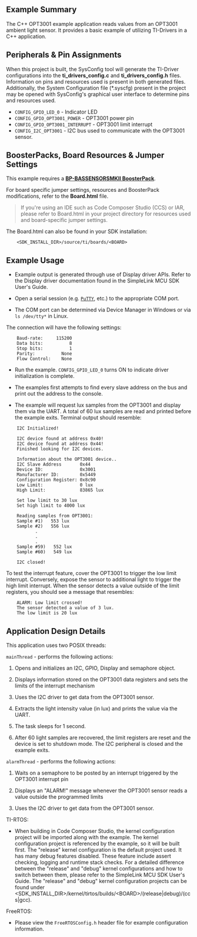 ## Example Summary

The C++ OPT3001 example application reads values from an OPT3001 ambient light
sensor. It provides a basic example of utilizing TI-Drivers in a C++
application.

## Peripherals & Pin Assignments

When this project is built, the SysConfig tool will generate the TI-Driver
configurations into the __ti_drivers_config.c__ and __ti_drivers_config.h__
files. Information on pins and resources used is present in both generated
files. Additionally, the System Configuration file (\*.syscfg) present in the
project may be opened with SysConfig's graphical user interface to determine
pins and resources used.

* `CONFIG_GPIO_LED_0` - Indicator LED
* `CONFIG_GPIO_OPT3001_POWER` - OPT3001 power pin
* `CONFIG_GPIO_OPT3001_INTERRUPT` - OPT3001 limit interrupt
* `CONFIG_I2C_OPT3001` - I2C bus used to communicate with the OPT3001 sensor.

## BoosterPacks, Board Resources & Jumper Settings

This example requires a
[__BP-BASSENSORSMKII BoosterPack__][bp-bassensorsmkii].

For board specific jumper settings, resources and BoosterPack modifications,
refer to the __Board.html__ file.

> If you're using an IDE such as Code Composer Studio (CCS) or IAR, please
refer to Board.html in your project directory for resources used and
board-specific jumper settings.

The Board.html can also be found in your SDK installation:

        <SDK_INSTALL_DIR>/source/ti/boards/<BOARD>

## Example Usage

* Example output is generated through use of Display driver APIs. Refer to the
Display driver documentation found in the SimpleLink MCU SDK User's Guide.

* Open a serial session (e.g. [`PuTTY`](http://www.putty.org/ "PuTTY's
 Homepage"), etc.) to the appropriate COM port.
 * The COM port can be determined via Device Manager in Windows or via
 `ls /dev/tty*` in Linux.

The connection will have the following settings:

```
    Baud-rate:     115200
    Data bits:          8
    Stop bits:          1
    Parity:          None
    Flow Control:    None
```

* Run the example. `CONFIG_GPIO_LED_0` turns ON to indicate driver
initialization is complete.

* The examples first attempts to find every slave address on the bus
and print out the address to the console.

* The example will request lux samples from the OPT3001 and display them
via the UART. A total of 60 lux samples are read and printed before
the example exits. Terminal output should resemble:

```
    I2C Initialized!

    I2C device found at address 0x40!
    I2C device found at address 0x44!
    Finished looking for I2C devices.

    Information about the OPT3001 device..
    I2C Slave Address       0x44
    Device ID:              0x3001
    Manufacturer ID:        0x5449
    Configuration Register: 0x8c90
    Low Limit:              0 lux
    High Limit:             83865 lux

    Set low limit to 30 lux
    Set high limit to 4000 lux

    Reading samples from OPT3001:
    Sample #1)   553 lux
    Sample #2)   556 lux
           .
           .
           .
    Sample #59)   552 lux
    Sample #60)   549 lux

    I2C closed!
```

To test the interrupt feature, cover the OPT3001 to trigger the low limit
interrupt. Conversely, expose the sensor to additional light to trigger the
high limit interrupt. When the sensor detects a value outside of the limit
registers, you should see a message that resembles:

```
    ALARM: Low limit crossed!
    The sensor detected a value of 3 lux.
    The low limit is 20 lux
```

## Application Design Details

This application uses two POSIX threads:

`mainThread` - performs the following actions:

1. Opens and initializes an I2C, GPIO, Display and semaphore object.

2. Displays information stored on the OPT3001 data registers and sets the
   limits of the interrupt mechanism

3. Uses the I2C driver to get data from the OPT3001 sensor.

4. Extracts the light intensity value (in lux) and prints the value via the
   UART.

5. The task sleeps for 1 second.

6. After 60 light samples are recovered, the limit registers are reset and the
   device is set to shutdown mode. The I2C peripheral is closed and the
   example exits.

`alarmThread` - performs the following actions:

1. Waits on a semaphore to be posted by an interrupt triggered by the OPT3001
   interrupt pin

2. Displays an "ALARM!" message whenever the OPT3001 sensor reads a value
   outside the programmed limits

3. Uses the I2C driver to get data from the OPT3001 sensor.

TI-RTOS:

* When building in Code Composer Studio, the kernel configuration project will
be imported along with the example. The kernel configuration project is
referenced by the example, so it will be built first. The "release" kernel
configuration is the default project used. It has many debug features disabled.
These feature include assert checking, logging and runtime stack checks. For a
detailed difference between the "release" and "debug" kernel configurations and
how to switch between them, please refer to the SimpleLink MCU SDK User's
Guide. The "release" and "debug" kernel configuration projects can be found
under &lt;SDK_INSTALL_DIR&gt;/kernel/tirtos/builds/&lt;BOARD&gt;/(release|debug)/(ccs|gcc).

FreeRTOS:

* Please view the `FreeRTOSConfig.h` header file for example configuration
information.

[bp-bassensorsmkii]: http://www.ti.com/tool/bp-bassensorsmkii
